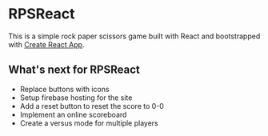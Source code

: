 # RPSReact

This is a simple rock paper scissors game built with React and bootstrapped with [Create React App](https://github.com/facebook/create-react-app).


## What's next for RPSReact
* Replace buttons with icons
* Setup firebase hosting for the site
* Add a reset button to reset the score to 0-0
* Implement an online scoreboard
* Create a versus mode for multiple players
